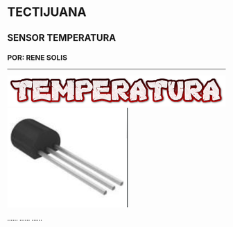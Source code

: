 # TECTIJUANA
## SENSOR TEMPERATURA
### POR: RENE SOLIS
----
![](imagenes/temp.png)
![](temperatura.png)

......
......
......



